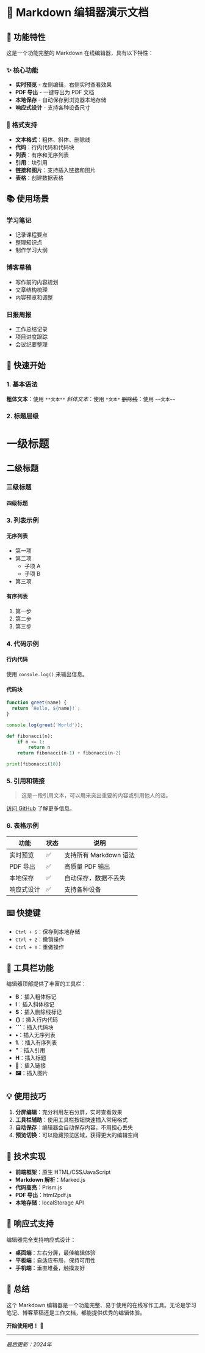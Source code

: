 # 📝 Markdown 编辑器演示文档

## 🎯 功能特性

这是一个功能完整的 Markdown 在线编辑器，具有以下特性：

### ✨ 核心功能
- **实时预览** - 左侧编辑，右侧实时查看效果
- **PDF 导出** - 一键导出为 PDF 文档
- **本地保存** - 自动保存到浏览器本地存储
- **响应式设计** - 支持各种设备尺寸

### 🎨 格式支持
- **文本格式**：粗体、斜体、删除线
- **代码**：行内代码和代码块
- **列表**：有序和无序列表
- **引用**：块引用
- **链接和图片**：支持插入链接和图片
- **表格**：创建数据表格

## 📚 使用场景

### 学习笔记
- 记录课程要点
- 整理知识点
- 制作学习大纲

### 博客草稿
- 写作前的内容规划
- 文章结构梳理
- 内容预览和调整

### 日报周报
- 工作总结记录
- 项目进度跟踪
- 会议纪要整理

## 🚀 快速开始

### 1. 基本语法

**粗体文本**：使用 `**文本**`
*斜体文本*：使用 `*文本*`
~~删除线~~：使用 `~~文本~~`

### 2. 标题层级

# 一级标题
## 二级标题
### 三级标题
#### 四级标题

### 3. 列表示例

#### 无序列表
- 第一项
- 第二项
  - 子项 A
  - 子项 B
- 第三项

#### 有序列表
1. 第一步
2. 第二步
3. 第三步

### 4. 代码示例

#### 行内代码
使用 `console.log()` 来输出信息。

#### 代码块
```javascript
function greet(name) {
  return `Hello, ${name}!`;
}

console.log(greet('World'));
```

```python
def fibonacci(n):
    if n <= 1:
        return n
    return fibonacci(n-1) + fibonacci(n-2)

print(fibonacci(10))
```

### 5. 引用和链接

> 这是一段引用文本，可以用来突出重要的内容或引用他人的话。

[访问 GitHub](https://github.com) 了解更多信息。

### 6. 表格示例

| 功能 | 状态 | 说明 |
|------|------|------|
| 实时预览 | ✅ | 支持所有 Markdown 语法 |
| PDF 导出 | ✅ | 高质量 PDF 输出 |
| 本地保存 | ✅ | 自动保存，数据不丢失 |
| 响应式设计 | ✅ | 支持各种设备 |

## ⌨️ 快捷键

- `Ctrl + S`：保存到本地存储
- `Ctrl + Z`：撤销操作
- `Ctrl + Y`：重做操作

## 🎨 工具栏功能

编辑器顶部提供了丰富的工具栏：

- **B**：插入粗体标记
- **I**：插入斜体标记
- **S**：插入删除线标记
- **{}**：插入行内代码
- **```**：插入代码块
- **•**：插入无序列表
- **1.**：插入有序列表
- **"**：插入引用
- **H**：插入标题
- **🔗**：插入链接
- **🖼️**：插入图片

## 💡 使用技巧

1. **分屏编辑**：充分利用左右分屏，实时查看效果
2. **工具栏辅助**：使用工具栏按钮快速插入常用格式
3. **自动保存**：编辑器会自动保存内容，不用担心丢失
4. **预览切换**：可以隐藏预览区域，获得更大的编辑空间

## 🔧 技术实现

- **前端框架**：原生 HTML/CSS/JavaScript
- **Markdown 解析**：Marked.js
- **代码高亮**：Prism.js
- **PDF 导出**：html2pdf.js
- **本地存储**：localStorage API

## 📱 响应式支持

编辑器完全支持响应式设计：

- **桌面端**：左右分屏，最佳编辑体验
- **平板端**：自适应布局，保持可用性
- **手机端**：垂直堆叠，触摸友好

## 🎯 总结

这个 Markdown 编辑器是一个功能完整、易于使用的在线写作工具。无论是学习笔记、博客草稿还是工作文档，都能提供优秀的编辑体验。

**开始使用吧！** 🚀

---

*最后更新：2024年*